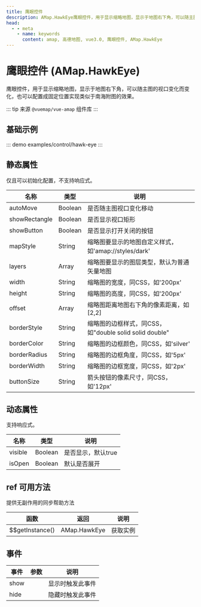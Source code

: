 ```yaml
---
title: 鹰眼控件
description: AMap.HawkEye鹰眼控件，用于显示缩略地图，显示于地图右下角，可以随主图的视口变化而变化，也可以配置成固定位置实现类似于南海附图的效果
head:
  - - meta
    - name: keywords
      content: amap, 高德地图, vue3.0, 鹰眼控件, AMap.HawkEye
---
```

# 鹰眼控件 (AMap.HawkEye)
鹰眼控件，用于显示缩略地图，显示于地图右下角，可以随主图的视口变化而变化，也可以配置成固定位置实现类似于南海附图的效果。

::: tip
来源 ```@vuemap/vue-amap``` 组件库
:::

## 基础示例

::: demo
examples/control/hawk-eye
:::

## 静态属性
仅且可以初始化配置，不支持响应式。

名称 | 类型 | 说明
---|---|---|
autoMove | Boolean | 是否随主图视口变化移动
showRectangle | Boolean | 是否显示视口矩形
showButton | Boolean | 是否显示打开关闭的按钮
mapStyle | String | 缩略图要显示的地图自定义样式，如'amap://styles/dark'
layers | Array | 缩略图要显示的图层类型，默认为普通矢量地图
width | String | 缩略图的宽度，同CSS，如'200px'
height | String | 缩略图的高度，同CSS，如'200px'
offset | Array | 缩略图距离地图右下角的像素距离，如 [2,2]
borderStyle | String | 缩略图的边框样式，同CSS，如"double solid solid double"
borderColor | String | 缩略图的边框颜色，同CSS，如'silver'
borderRadius | String | 缩略图的边框角度，同CSS，如'5px'
borderWidth | String | 缩略图的边框宽度，同CSS，如'2px'
buttonSize | String | 箭头按钮的像素尺寸，同CSS，如'12px'

## 动态属性

支持响应式。

名称 | 类型 | 说明
---|---|---|
visible | Boolean | 是否显示，默认true
isOpen | Boolean | 默认是否展开


## ref 可用方法
提供无副作用的同步帮助方法

函数 | 返回 | 说明
---|---|---|
$$getInstance() | AMap.HawkEye | 获取实例


## 事件

事件 | 参数 | 说明
---|---|---|
show | | 显示时触发此事件
hide | | 隐藏时触发此事件
